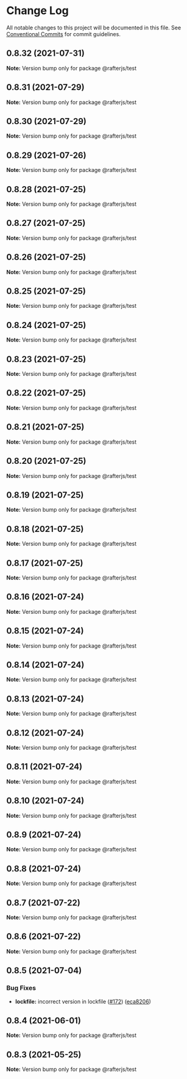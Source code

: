 # Change Log

All notable changes to this project will be documented in this file.
See [Conventional Commits](https://conventionalcommits.org) for commit guidelines.

## 0.8.32 (2021-07-31)

**Note:** Version bump only for package @rafterjs/test





## 0.8.31 (2021-07-29)

**Note:** Version bump only for package @rafterjs/test





## 0.8.30 (2021-07-29)

**Note:** Version bump only for package @rafterjs/test





## 0.8.29 (2021-07-26)

**Note:** Version bump only for package @rafterjs/test

## 0.8.28 (2021-07-25)

**Note:** Version bump only for package @rafterjs/test

## 0.8.27 (2021-07-25)

**Note:** Version bump only for package @rafterjs/test

## 0.8.26 (2021-07-25)

**Note:** Version bump only for package @rafterjs/test

## 0.8.25 (2021-07-25)

**Note:** Version bump only for package @rafterjs/test

## 0.8.24 (2021-07-25)

**Note:** Version bump only for package @rafterjs/test

## 0.8.23 (2021-07-25)

**Note:** Version bump only for package @rafterjs/test

## 0.8.22 (2021-07-25)

**Note:** Version bump only for package @rafterjs/test

## 0.8.21 (2021-07-25)

**Note:** Version bump only for package @rafterjs/test

## 0.8.20 (2021-07-25)

**Note:** Version bump only for package @rafterjs/test

## 0.8.19 (2021-07-25)

**Note:** Version bump only for package @rafterjs/test

## 0.8.18 (2021-07-25)

**Note:** Version bump only for package @rafterjs/test

## 0.8.17 (2021-07-25)

**Note:** Version bump only for package @rafterjs/test

## 0.8.16 (2021-07-24)

**Note:** Version bump only for package @rafterjs/test

## 0.8.15 (2021-07-24)

**Note:** Version bump only for package @rafterjs/test

## 0.8.14 (2021-07-24)

**Note:** Version bump only for package @rafterjs/test

## 0.8.13 (2021-07-24)

**Note:** Version bump only for package @rafterjs/test

## 0.8.12 (2021-07-24)

**Note:** Version bump only for package @rafterjs/test

## 0.8.11 (2021-07-24)

**Note:** Version bump only for package @rafterjs/test

## 0.8.10 (2021-07-24)

**Note:** Version bump only for package @rafterjs/test

## 0.8.9 (2021-07-24)

**Note:** Version bump only for package @rafterjs/test

## 0.8.8 (2021-07-24)

**Note:** Version bump only for package @rafterjs/test

## 0.8.7 (2021-07-22)

**Note:** Version bump only for package @rafterjs/test

## 0.8.6 (2021-07-22)

**Note:** Version bump only for package @rafterjs/test

## 0.8.5 (2021-07-04)

### Bug Fixes

- **lockfile:** incorrect version in lockfile ([#172](https://github.com/rafterjs/rafter/issues/172)) ([eca8206](https://github.com/rafterjs/rafter/commit/eca820680574c45714a5cf56560b5f41a1553fa1))

## 0.8.4 (2021-06-01)

**Note:** Version bump only for package @rafterjs/test

## 0.8.3 (2021-05-25)

**Note:** Version bump only for package @rafterjs/test
